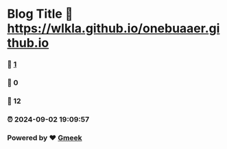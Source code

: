 # Blog Title :link: https://wlkla.github.io/onebuaaer.github.io 
### :page_facing_up: [1](https://wlkla.github.io/onebuaaer.github.io/tag.html) 
### :speech_balloon: 0 
### :hibiscus: 12 
### :alarm_clock: 2024-09-02 19:09:57 
### Powered by :heart: [Gmeek](https://github.com/Meekdai/Gmeek)
